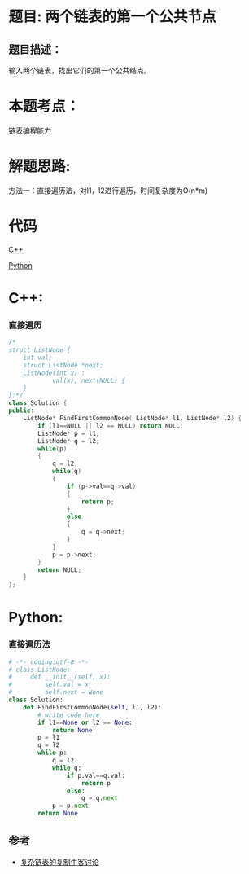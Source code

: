 # 题目: 两个链表的第一个公共节点
## 题目描述：
输入两个链表，找出它们的第一个公共结点。
# 本题考点：
  
  链表编程能力
  
# 解题思路:
   方法一：直接遍历法，对l1，l2进行遍历，时间复杂度为O(n\*m)
    
# 代码

[C++](./FirstCommonNodesInLists.cpp)

[Python](./FirstCommonNodesInLists.py)

# C++: 
### 直接遍历
```c++
/*
struct ListNode {
	int val;
	struct ListNode *next;
	ListNode(int x) :
			val(x), next(NULL) {
	}
};*/
class Solution {
public:
    ListNode* FindFirstCommonNode( ListNode* l1, ListNode* l2) {
        if (l1==NULL || l2 == NULL) return NULL;
        ListNode* p = l1;
        ListNode* q = l2;
        while(p)
        {
            q = l2;
            while(q)
            {
                if (p->val==q->val)
                {
                    return p;
                }
                else
                {
                    q = q->next;
                }
            }
            p = p->next;
        }
        return NULL;
    }
};
```


# Python:
### 直接遍历法
```python
# -*- coding:utf-8 -*-
# class ListNode:
#     def __init__(self, x):
#         self.val = x
#         self.next = None
class Solution:
    def FindFirstCommonNode(self, l1, l2):
        # write code here
        if l1==None or l2 == None:
            return None
        p = l1
        q = l2
        while p:
            q = l2
            while q:
                if p.val==q.val:
                    return p
                else:
                    q = q.next
            p = p.next
        return None
```
## 参考
  -  [复杂链表的复制牛客讨论](https://www.nowcoder.com/questionTerminal/f836b2c43afc4b35ad6adc41ec941dba?f=discussion)
